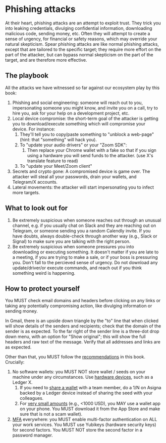# Phishing attacks

At their heart, phishing attacks are an attempt to exploit trust.  They trick you into leaking credentials, divulging confidential information, downloading malicious code, sending money, etc.  Often they will attempt to create a sense of urgency, for financial or safety reasons, which may override your natural skepticism.  Spear phishing attacks are like normal phishing attacks, except that are tailored to the specific target; they require more effort on the part of the attacker, but can bypass normal skepticism on the part of the target, and are therefore more effective.

## The playbook

All the attacks we have witnessed so far against our ecosystem play by this book:

1. Phishing and social engineering: someone will reach out to you, impersonating someone you might know, and invite you on a call, try to hire you, ask for your help on a development project, etc.
2. Local device compromise: the short-term goal of the attacker is getting you to download/execute something which will compromise your device. For instance:
    1. They'll tell you to copy/paste something to "unblock a web-page" (hint: that "something" will hack you).
    2. To "update your audio drivers" or your "Zoom SDK":
        1. Then replace your Chrome wallet with a fake so that if you sign using a hardware you will send funds to the attacker. (use X's translate feature to read)
    3. To "update your Meet/Zoom client"
3. Secrets and crypto gone: A compromised device is game over. The attacker will steal all your passwords, drain your wallets, and Telegram/X accounts.
4. Lateral movements: the attacker will start impersonating you to infect more targets.

## What to look out for

1. Be extremely suspicious when someone reaches out through an unusual channel, e.g. if you usually chat on Slack and they are reaching out on Telegram, or someone sending you a random Calendly invite. If you have doubts, always double-check through another way (e.g., Slack or Signal) to make sure you are talking with the right person.
2. Be extremely suspicious when someone pressures you into downloading or executing something. It doesn't matter if you are late to a meeting, if you are trying to make a sale, or if your boss is pressuring you. Don't fall to the percieved sense of urgency. Do not download any update/driver/or execute commands, and reach out if you think something weird is happening.

## How to protect yourself

You MUST check email domains and headers before clicking on any links or taking any potentially compromising action, like divulging information or sending money.

In Gmail, there is an upside down triangle by the "to" line that when clicked will show details of the senders and recipients; check that the domain of the sender is as expected.  To the far right of the sender line is a three-dot drop down menu, with an option for "Show original"; this will show the full headers and raw text of the message.  Verify that all addresses and links are as expected.

Other than that, you MUST follow the [recommendations](./high_level.md) in this book.  Crucially:

1. No software wallets: you MUST NOT store wallet / seeds on your machine under any circumstances. Use [hardware devices](./cryptographic_wallets.md#hardware-wallets), such as a Ledger X.
    1. If you need to [share a wallet](./cryptographic_wallets.md#cold-wallets-1m) with a team member, do a 1/N on Asigna backed by a Ledger device instead of sharing the seed with your colleagues.
    2. For [very small amounts](./cryptographic_wallets.md#warm-wallets-1k) (e.g., <1000 USD), you MAY use a wallet app on your phone.  You MUST download it from the App Store and make sure that is not a scam wallet).
2. [MFA](./mfa.md) everywhere: you MUST enable multi-factor authentication on ALL your work services. You MUST use Yubikeys (hardware security keys) for second factors. You MUST NOT store the second factor in a password manager.
